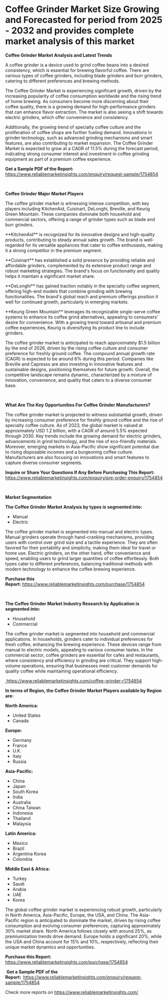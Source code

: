 <p><h1>Coffee Grinder Market Size Growing and Forecasted for period from 2025 - 2032 and provides complete market analysis of this market</h1></p><p><strong>Coffee Grinder Market Analysis and Latest Trends</strong></p>
<p><p>A coffee grinder is a device used to grind coffee beans into a desired consistency, which is essential for brewing flavorful coffee. There are various types of coffee grinders, including blade grinders and burr grinders, catering to different preferences and brewing methods. </p><p>The Coffee Grinder Market is experiencing significant growth, driven by the increasing popularity of coffee consumption worldwide and the rising trend of home brewing. As consumers become more discerning about their coffee quality, there is a growing demand for high-performance grinders that can enhance flavor extraction. The market is also seeing a shift towards electric grinders, which offer convenience and consistency. </p><p>Additionally, the growing trend of specialty coffee culture and the proliferation of coffee shops are further fueling demand. Innovations in grinder technology, such as advanced grinding mechanisms and smart features, are also contributing to market expansion. The Coffee Grinder Market is expected to grow at a CAGR of 11.5% during the forecast period, indicating strong consumer interest and investment in coffee grinding equipment as part of a premium coffee experience.</p></p>
<p><strong>Get a Sample PDF of the Report:&nbsp;</strong> <a href="https://www.reliablemarketinsights.com/enquiry/request-sample/1754854?utm_campaign=3010&utm_medium=2&utm_source=Github&utm_content=ia&utm_term=10042025&utm_id=coffee-grinder">https://www.reliablemarketinsights.com/enquiry/request-sample/1754854</a></p>
<p>&nbsp;</p>
<p><strong>Coffee Grinder Major Market Players</strong></p>
<p><p>The coffee grinder market is witnessing intense competition, with key players including KitchenAid, Cuisinart, DeLonghi, Breville, and Keurig Green Mountain. These companies dominate both household and commercial sectors, offering a range of grinder types such as blade and burr grinders.</p><p>**KitchenAid** is recognized for its innovative designs and high-quality products, contributing to steady annual sales growth. The brand is well-regarded for its versatile appliances that cater to coffee enthusiasts, making it a strong competitor in the premium segment. </p><p>**Cuisinart** has established a solid presence by providing reliable and affordable grinders, complemented by its extensive product range and robust marketing strategies. The brand's focus on functionality and quality helps it maintain a significant market share.</p><p>**DeLonghi** has gained traction notably in the specialty coffee segment, offering high-end models that combine grinding with brewing functionalities. The brand's global reach and premium offerings position it well for continued growth, particularly in emerging markets.</p><p>**Keurig Green Mountain** leverages its recognizable single-serve coffee systems to enhance its coffee grind alternatives, appealing to consumers' desire for convenience. With a growing trend toward artisanal and premium coffee experiences, Keurig is diversifying its product line to include grinders.</p><p>The coffee grinder market is anticipated to reach approximately $1.5 billion by the end of 2026, driven by the rising coffee culture and consumer preference for freshly ground coffee. The compound annual growth rate (CAGR) is expected to be around 6% during this period. Companies like Breville and Capresso are also investing in innovative features and sustainable designs, positioning themselves for future growth. Overall, the competitive landscape remains dynamic, characterized by a mixture of innovation, convenience, and quality that caters to a diverse consumer base.</p></p>
<p>&nbsp;</p>
<p><strong>What Are The Key Opportunities For Coffee Grinder Manufacturers?</strong></p>
<p><p>The coffee grinder market is projected to witness substantial growth, driven by increasing consumer preference for freshly ground coffee and the rise of specialty coffee culture. As of 2023, the global market is valued at approximately USD 1.2 billion, with a CAGR of around 5.5% expected through 2030. Key trends include the growing demand for electric grinders, advancements in grind technology, and the rise of eco-friendly materials. Moreover, emerging markets in Asia-Pacific show significant potential due to rising disposable incomes and a burgeoning coffee culture. Manufacturers are also focusing on innovations and smart features to capture diverse consumer segments.</p></p>
<p><strong>Inquire or Share Your Questions If Any Before Purchasing This Report:</strong> <a href="https://www.reliablemarketinsights.com/enquiry/pre-order-enquiry/1754854?utm_campaign=3010&utm_medium=2&utm_source=Github&utm_content=ia&utm_term=10042025&utm_id=coffee-grinder">https://www.reliablemarketinsights.com/enquiry/pre-order-enquiry/1754854</a></p>
<p>&nbsp;</p>
<p><strong>Market Segmentation</strong></p>
<p><strong>The Coffee Grinder Market Analysis by types is segmented into:</strong></p>
<p><ul><li>Manual</li><li>Electric</li></ul></p>
<p><p>The coffee grinder market is segmented into manual and electric types. Manual grinders operate through hand-cranking mechanisms, providing users with control over grind size and a tactile experience. They are often favored for their portability and simplicity, making them ideal for travel or home use. Electric grinders, on the other hand, offer convenience and speed, enabling users to grind larger quantities of coffee effortlessly. Both types cater to different preferences, balancing traditional methods with modern technology to enhance the coffee brewing experience.</p></p>
<p><strong>Purchase this Report:&nbsp;</strong><a href="https://www.reliablemarketinsights.com/purchase/1754854?utm_campaign=3010&utm_medium=2&utm_source=Github&utm_content=ia&utm_term=10042025&utm_id=coffee-grinder">https://www.reliablemarketinsights.com/purchase/1754854</a></p>
<p>&nbsp;</p>
<p><strong>The Coffee Grinder Market Industry Research by Application is segmented into:</strong></p>
<p><ul><li>Household</li><li>Commercial</li></ul></p>
<p><p>The coffee grinder market is segmented into household and commercial applications. In households, grinders cater to individual preferences for fresh coffee, enhancing the brewing experience. These devices range from manual to electric models, appealing to various consumer tastes. In the commercial sector, coffee grinders are essential for cafes and restaurants, where consistency and efficiency in grinding are critical. They support high-volume operations, ensuring that businesses meet customer demands for quality coffee while maintaining operational efficiency.</p></p>
<p><a href="https://www.reliablemarketinsights.com/coffee-grinder-r1754854?utm_campaign=3010&utm_medium=2&utm_source=Github&utm_content=ia&utm_term=10042025&utm_id=coffee-grinder">&nbsp;https://www.reliablemarketinsights.com/coffee-grinder-r1754854</a></p>
<p><strong>In terms of Region, the Coffee Grinder Market Players available by Region are:</strong></p>
<p>
    <p> <strong> North America: </strong>
        <ul>
            <li>United States</li>
            <li>Canada</li>
        </ul>
        </p> 
    <p> <strong> Europe: </strong>
        <ul>
            <li>Germany</li>
            <li>France</li>
            <li>U.K.</li>
            <li>Italy</li>
            <li>Russia</li>
        </ul>
        </p> 
    <p> <strong> Asia-Pacific: </strong>
        <ul>
            <li>China</li>
            <li>Japan</li>
            <li>South Korea</li>
            <li>India</li>
            <li>Australia</li>
            <li>China Taiwan</li>
            <li>Indonesia</li>
            <li>Thailand</li>
            <li>Malaysia</li>
        </ul>
        </p> 
    <p> <strong> Latin America: </strong>
        <ul>
            <li>Mexico</li>
            <li>Brazil</li>
            <li>Argentina Korea</li>
            <li>Colombia</li>
        </ul>
        </p> 
    <p> <strong> Middle East & Africa: </strong>
        <ul>
            <li>Turkey</li>
            <li>Saudi</li>
            <li>Arabia</li>
            <li>UAE</li>
            <li>Korea</li>
        </ul>
    </p>
    </p>
<p><p>The global coffee grinder market is experiencing robust growth, particularly in North America, Asia-Pacific, Europe, the USA, and China. The Asia-Pacific region is anticipated to dominate the market, driven by rising coffee consumption and evolving consumer preferences, capturing approximately 30% market share. North America follows closely with around 25%, as premiumization trends drive demand. Europe holds a significant 20%, while the USA and China account for 15% and 10%, respectively, reflecting their unique market dynamics and opportunities.</p></p>
<p><strong>Purchase this Report: </strong><a href="https://www.reliablemarketinsights.com/purchase/1754854?utm_campaign=3010&utm_medium=2&utm_source=Github&utm_content=ia&utm_term=10042025&utm_id=coffee-grinder">https://www.reliablemarketinsights.com/purchase/1754854</a></p>
<p>&nbsp;<strong>Get a Sample PDF of the Report:&nbsp;&nbsp;</strong><a href="https://www.reliablemarketinsights.com/enquiry/request-sample/1754854?utm_campaign=3010&utm_medium=2&utm_source=Github&utm_content=ia&utm_term=10042025&utm_id=coffee-grinder">https://www.reliablemarketinsights.com/enquiry/request-sample/1754854</a></p>
<p><strong></strong></p>
<p>Check more reports on <a href="https://www.reliablemarketinsights.com/?utm_campaign=3010&utm_medium=2&utm_source=Github&utm_content=ia&utm_term=10042025&utm_id=coffee-grinder">https://www.reliablemarketinsights.com/</a></p>